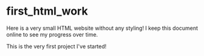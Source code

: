 # first_html_work
Here is a very small HTML website without any styling!
I keep this document online to see my progress over time.

This is the very first project I've started!